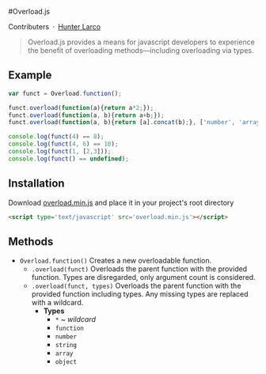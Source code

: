 #Overload.js

Contributers&ensp;·&ensp;[Hunter Larco](http://larcolabs.com)

> Overload.js provides a means for javascript developers to experience the benefit of overloading methods&mdash;including overloading via types.

## Example

```javascript
var funct = Overload.function();

funct.overload(function(a){return a*2;});
funct.overload(function(a, b){return a+b;});
funct.overload(function(a, b){return [a].concat(b);}, ['number', 'array']);

console.log(funct(4) == 8);
console.log(funct(4, 6) == 10);
console.log(funct(1, [2,3]));
console.log(funct() == undefined);
```

## Installation
Download [overload.min.js](./build/overload.min.js) and place it in your project's root directory
```html
<script type='text/javascript' src='overload.min.js'></script>
```

## Methods

* `Overload.function()` Creates a new overloadable function.
  * `.overload(funct)` Overloads the parent function with the provided function. Types are disregarded, only argument count is considered.
  * `.overload(funct, types)` Overloads the parent function with the provided function including types. Any missing types are replaced with a wildcard.
    * **Types**
      * `*` ~ *wildcard*
      * `function`
      * `number`
      * `string`
      * `array`
      * `object`